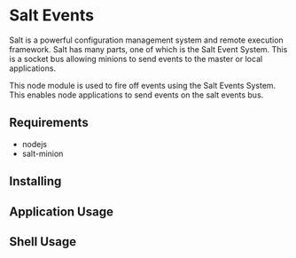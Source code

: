 


Salt Events
===========

Salt is a powerful configuration management system and remote execution framework. Salt has many parts, one of which is the Salt Event System. This is a socket bus allowing minions to send events to the master or local applications.

This node module is used to fire off events using the Salt Events System. This enables node applications to send events on the salt events bus.




Requirements
-----------

   * nodejs
   * salt-minion




Installing
-----------


Application Usage
-----------



Shell Usage
-----------


